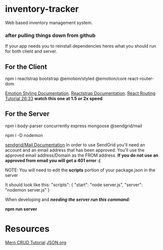 # inventory-tracker

Web based inventory management system.

### after pulling things down from github

If your app needs you to reinstall dependencies heres what you should run for both client and server.

## For the Client

npm i reactstrap bootstrap @emotion/styled @emotion/core react-router-dom

[Emotion Styling Documentation](https://emotion.sh/docs/styled).
[Reactstrap Documentation](https://reactstrap.github.io/).
[React Routing Tutorial 26:33](https://www.youtube.com/watch?v=XRfD8xIOroA)
**watch this one at 1.5 or 2x speed**

## For the Server

npm i body-parser concurrently express mongoose @sendgrid/mail

npm i -D nodemon

[sendgrid/Mail Documentation](https://www.npmjs.com/package/@sendgrid/mail)
In order to use SendGrid you'll need an account and an email address that has been approved. You'll use the approved email address/Domain as the FROM address. **If you do not use an approved from email you will get a 401 error :(**

NOTE: You will need to edit the **scripts** portion of your package.json in the server

It should look like this:
"scripts": {
"start": "node server.js",
"server": "nodemon server.js"
}

When developing and **_needing the server run this command:_**

**npm run server**

# Resources

[Mern CRUD Tutorial](https://www.djamware.com/post/59faec0a80aca7739224ee1f/building-crud-web-application-using-mern-stack)
[JSON.org](https://www.json.org/json-en.html)
